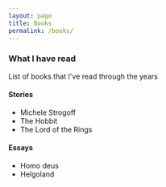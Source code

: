 ```yaml
---
layout: page
title: Books
permalink: /books/
---
```


### What I have read

List of books that I've read through the years

#### Stories

- Michele Strogoff
- The Hobbit
- The Lord of the Rings

#### Essays

- Homo deus
- Helgoland